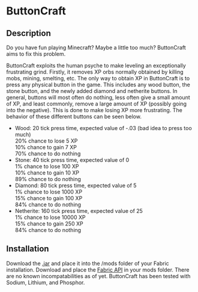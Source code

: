 # ButtonCraft

## Description

Do you have fun playing Minecraft? Maybe a little too much? ButtonCraft aims to fix this problem.

ButtonCraft exploits the human psyche to make leveling an exceptionally frustrating grind. Firstly, it removes XP orbs normally obtained by killing mobs, mining, smelting, etc. The only way to obtain XP in ButtonCraft is to press any physical button in the game. This includes any wood button, the stone button, and the newly added diamond and netherite buttons. In general, buttons will most often do nothing, less often give a small amount of XP, and least commonly, remove a large amount of XP (possibly going into the negative). This is done to make losing XP more frustrating. The behavior of these different buttons can be seen below.

- Wood: 20 tick press time, expected value of -.03 (bad idea to press too much)</br>
      20% chance to lose 5 XP</br>
      10% chance to gain 7 XP</br>
      70% chance to do nothing
- Stone: 40 tick press time, expected value of 0</br>
      1% chance to lose 100 XP</br>
      10% chance to gain 10 XP</br>
      89% chance to do nothing
- Diamond: 80 tick press time, expected value of 5</br>
      1% chance to lose 1000 XP</br>
      15% chance to gain 100 XP</br>
      84% chance to do nothing
- Netherite: 160 tick press time, expected value of 25</br>
      1% chance to lose 10000 XP</br>
      15% chance to gain 250 XP</br>
      84% chance to do nothing

## Installation

Download the [.jar](https://github.com/xnely/mods/releases/download/1.0.0/fabric-example-mod-1.0.0.jar) and place it into the /mods folder of your Fabric installation. Download and place the [Fabric API](https://www.curseforge.com/minecraft/mc-mods/fabric-api/files) in your mods folder. There are no known incompatabilities as of yet. ButtonCraft has been tested with Sodium, Lithium, and Phosphor.
